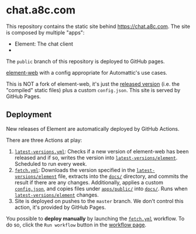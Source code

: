 # chat.a8c.com
This repository contains the static site behind https://chat.a8c.com. The site is composed by multiple "apps":

- Element: The chat client
- 


The `public` branch of this repository is deployed to GitHub pages.

[element-web](https://github.com/vector-im/element-web) with a config appropriate for Automattic's use cases.

This is NOT a fork of element-web, it's just the [released version](https://github.com/vector-im/element-web/releases) (i.e. the "compiled" static files) plus a custom `config.json`. This site is served by GitHub Pages.

## Deployment
New releases of Element are automatically deployed by GitHub Actions.

There are three Actions at play:

1. [`latest-versions.yml`](.github/workflows/latest-versions.yml): Checks if a new version of element-web has been released and if so, writes the version into [`latest-versions/element`](latest-versions/element). Scheduled to run every week.
2. [`fetch.yml`](.github/workflows/fetch.yml): Downloads the version specified in the  [`latest-versions/element`](latest-versions/element) file, extracts into the [`docs/`](docs) directory, and commits the result if there are any changes. Additionally, applies a custom [`config.json`](overrides/element/config.json), and copies files under [`apps/public/`](apps/public) into [`docs/`](docs). Runs when [`latest-versions/element`](latest-versions/element) changes.
3. Site is deployed on pushes to the `master` branch. We don't control this action, it's provided by GitHub Pages.

You possible to **deploy manually** by launching the [`fetch.yml`](.github/workflows/fetch.yml) workflow. To do so, click the `Run workflow` button in the [workflow page](https://github.com/Automattic/a8c-matrix-element/actions/workflows/fetch.yml).
